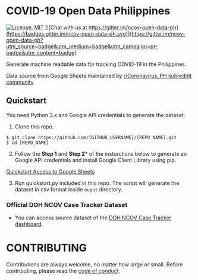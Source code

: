 # COVID-19 Open Data Philippines

[![License: MIT](https://img.shields.io/badge/License-MIT-blue.svg)](https://raw.githubusercontent.com/altcoder/ncov-open-data-ph/master/LICENSE)
[![Chat with us at https://gitter.im/ncov-open-data-ph](https://badges.gitter.im/ncov-open-data-ph.svg)](https://gitter.im/ncov-open-data-ph?utm_source=badge&utm_medium=badge&utm_campaign=pr-badge&utm_content=badge)

Generate machine readable data for tracking COVID-19 in the Philippines. 

Data source from Google Sheets maintained by [r/Coronavirus_PH subreddit
community](https://docs.google.com/spreadsheets/d/1wdxIwD0b58znX4UrH6JJh_0IhnZP0YWn23Uqs7lHB6Q/edit#gid=0)

## Quickstart

You need Python 3.x and Google API credentials to generate the dataset.

1. Clone this repo.

```
$ git clone https://github.com/[GITHUB_USERNAME]/[REPO_NAME].git
$ cd [REPO_NAME]
```

2. Follow the **Step 1** and **Step 2*** of the insturctions below to generate
   an Google API credentials and install Google Client Library using pip.

[Quickstart Access to Google Sheets](https://developers.google.com/sheets/api/quickstart/python)


3. Run quickstart.py included in this repo. The script will generate the dataset
   in csv format inside `ouput` directory.


### Official DOH NCOV Case Tracker Dataset
- You can access source dataset of the [DOH NCOV Case Tracker dashboard](https://ncovtracker.doh.gov.ph/). 

# CONTRIBUTING

Contributions are always welcome, no matter how large or small. Before contributing,
please read the [code of conduct](.github/CODE_OF_CONDUCT.md).
